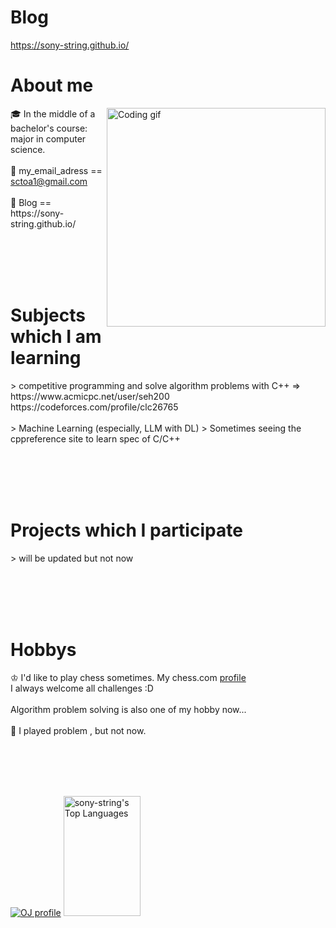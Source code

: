 # Blog 
<https://sony-string.github.io/>

# About me
   <img align="right" width="350" src="/assets/programming.gif" alt="Coding gif" />
  🎓 In the middle of a bachelor's course: major in computer science. 
  <br/><br/>   
  📧 my_email_adress == <a href="sctoa1@gmail.com">sctoa1@gmail.com</a>
  <br/><br/>   
  🔗 Blog == https://sony-string.github.io/

<br/><br/><br/><br/>
   
# Subjects which I am learning
<p>
  > competitive programming and solve algorithm problems with C++ => <br/> https://www.acmicpc.net/user/seh200 <br/> https://codeforces.com/profile/clc26765 <br/><br/>
  > Machine Learning (especially, LLM with DL)
  > Sometimes seeing the cppreference site to learn spec of C/C++
</p>

<br/><br/><br/><br/>

# Projects which I participate
<p>
  > will be updated but not now
</p>

<br/><br/><br/><br/>

# Hobbys
<p>
 ♔ I'd like to play chess sometimes. My chess.com <a href="https://www.chess.com/member/saengkimchi">profile</a> <br/>
 I always welcome all challenges :D <br/><br/>
 Algorithm problem solving is also one of my hobby now... <br/><br/>
 🎹 I played problem , but not now.
</p>
  
<br/><br/><br/><br/>

   <a href="https://solved.ac/profile/seh200"><img alt="OJ profile" src="http://mazassumnida.wtf/api/v2/generate_badge?boj=seh200"/></a>
   <a href="https://github.com/sony-string"><img alt="sony-string's Top Languages" src="https://denvercoder1-github-readme-stats.vercel.app/api/top-langs/?username=sony-string&langs_count=8&layout=compact&theme=react&border_color=7F3FBF&bg_color=0D1117&title_color=F85D7F&icon_color=F8D866" height="192px" width="49.5%"/></a>
